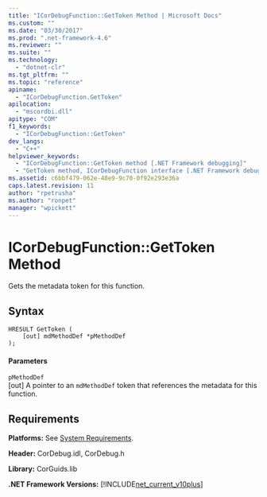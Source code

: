 ```yaml
---
title: "ICorDebugFunction::GetToken Method | Microsoft Docs"
ms.custom: ""
ms.date: "03/30/2017"
ms.prod: ".net-framework-4.6"
ms.reviewer: ""
ms.suite: ""
ms.technology: 
  - "dotnet-clr"
ms.tgt_pltfrm: ""
ms.topic: "reference"
apiname: 
  - "ICorDebugFunction.GetToken"
apilocation: 
  - "mscordbi.dll"
apitype: "COM"
f1_keywords: 
  - "ICorDebugFunction::GetToken"
dev_langs: 
  - "C++"
helpviewer_keywords: 
  - "ICorDebugFunction::GetToken method [.NET Framework debugging]"
  - "GetToken method, ICorDebugFunction interface [.NET Framework debugging]"
ms.assetid: c6bbf479-062e-48e9-9c70-0f92e293e36a
caps.latest.revision: 11
author: "rpetrusha"
ms.author: "ronpet"
manager: "wpickett"
---
```

# ICorDebugFunction::GetToken Method
Gets the metadata token for this function.  
  
## Syntax  
  
```  
HRESULT GetToken (  
    [out] mdMethodDef *pMethodDef  
);  
```  
  
#### Parameters  
 `pMethodDef`  
 [out] A pointer to an `mdMethodDef` token that references the metadata for this function.  
  
## Requirements  
 **Platforms:** See [System Requirements](../../../../docs/framework/getting-started/system-requirements.md).  
  
 **Header:** CorDebug.idl, CorDebug.h  
  
 **Library:** CorGuids.lib  
  
 **.NET Framework Versions:** [!INCLUDE[net_current_v10plus](../../../../includes/net-current-v10plus-md.md)]